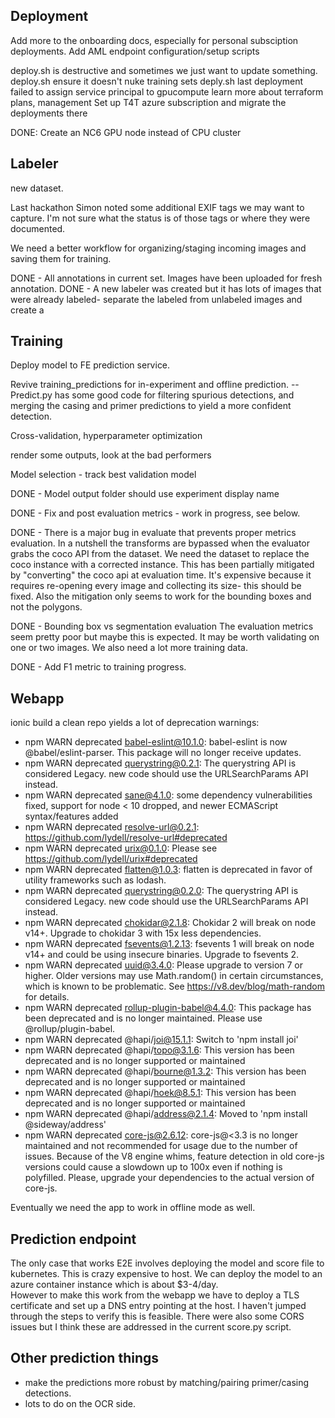 

## Deployment

Add more to the onboarding docs, especially for personal subsciption deployments.
Add AML endpoint configuration/setup scripts

deploy.sh is destructive and sometimes we just want to update something.
deploy.sh ensure it doesn't nuke training sets
deply.sh last deployment failed to assign service principal to gpucompute
learn more about terraform plans, management
Set up T4T azure subscription and migrate the deployments there

DONE: Create an NC6 GPU node instead of CPU cluster

## Labeler

new dataset.

Last hackathon Simon noted some additional EXIF tags we may want to capture. I'm not sure what the status is of those tags or where they were documented. 

We need a better workflow for organizing/staging incoming images and saving them for training.

DONE - All annotations in current set. Images have been uploaded for fresh annotation.
DONE - A new labeler was created but it has lots of images that were already labeled- separate the labeled from unlabeled images and create a 

## Training


Deploy model to FE prediction service.

Revive training_predictions for in-experiment and offline prediction. -- Predict.py has some good code for filtering spurious detections, and merging the casing and primer predictions to yield a more confident detection.

Cross-validation, hyperparameter optimization

render some outputs, look at the bad performers

Model selection - track best validation model

DONE - Model output folder should use experiment display name

DONE - Fix and post evaluation metrics - work in progress, see below.

DONE - There is a major bug in evaluate that prevents proper metrics evaluation.  In a nutshell the transforms are bypassed when the evaluator grabs the coco API from the dataset. We need the dataset to replace the coco instance with a corrected instance. This has been partially mitigated by "converting" the coco api at evaluation time. It's expensive because it requires re-opening every image and collecting its size- this should be fixed.  Also the mitigation only seems to work for the bounding boxes and not the polygons.

DONE - Bounding box vs segmentation evaluation
The evaluation metrics seem pretty poor but maybe this is expected. It may be worth validating on one or two images. We also need a lot more training data.

DONE - Add F1 metric to training progress.

## Webapp
ionic build a clean repo yields a lot of deprecation warnings:

- npm WARN deprecated babel-eslint@10.1.0: babel-eslint is now @babel/eslint-parser. This package will no longer receive updates.
- npm WARN deprecated querystring@0.2.1: The querystring API is considered Legacy. new code should use the URLSearchParams API instead.
- npm WARN deprecated sane@4.1.0: some dependency vulnerabilities fixed, support for node < 10 dropped, and newer ECMAScript syntax/features added
- npm WARN deprecated resolve-url@0.2.1: https://github.com/lydell/resolve-url#deprecated
- npm WARN deprecated urix@0.1.0: Please see https://github.com/lydell/urix#deprecated
- npm WARN deprecated flatten@1.0.3: flatten is deprecated in favor of utility frameworks such as lodash.
- npm WARN deprecated querystring@0.2.0: The querystring API is considered Legacy. new code should use the URLSearchParams API instead.
- npm WARN deprecated chokidar@2.1.8: Chokidar 2 will break on node v14+. Upgrade to chokidar 3 with 15x less dependencies.
- npm WARN deprecated fsevents@1.2.13: fsevents 1 will break on node v14+ and could be using insecure binaries. Upgrade to fsevents 2.
- npm WARN deprecated uuid@3.4.0: Please upgrade  to version 7 or higher.  Older versions may use Math.random() in certain circumstances, which is known to be problematic.  See https://v8.dev/blog/math-random for details.
- npm WARN deprecated rollup-plugin-babel@4.4.0: This package has been deprecated and is no longer maintained. Please use @rollup/plugin-babel.
- npm WARN deprecated @hapi/joi@15.1.1: Switch to 'npm install joi'
- npm WARN deprecated @hapi/topo@3.1.6: This version has been deprecated and is no longer supported or maintained
- npm WARN deprecated @hapi/bourne@1.3.2: This version has been deprecated and is no longer supported or maintained
- npm WARN deprecated @hapi/hoek@8.5.1: This version has been deprecated and is no longer supported or maintained
- npm WARN deprecated @hapi/address@2.1.4: Moved to 'npm install @sideway/address'
- npm WARN deprecated core-js@2.6.12: core-js@<3.3 is no longer maintained and not recommended for usage due to the number of issues. Because of the V8 engine whims, feature detection in old core-js versions could cause a slowdown up to 100x even if nothing is polyfilled. Please, upgrade your dependencies to the actual version of core-js.

Eventually we need the app to work in offline mode as well.

## Prediction endpoint

The only case that works E2E involves deploying the model and score file to kubernetes.  This is crazy expensive to host.
We can deploy the model to an azure container instance which is about $3-4/day.  
However to make this work from the webapp we have to deploy a TLS certificate and set up a DNS entry pointing at the host.  I haven't jumped through the steps to verify this is feasible. There were also some CORS issues but I think these are addressed in the current score.py script.

## Other prediction things

- make the predictions more robust by matching/pairing primer/casing detections.
- lots to do on the OCR side.

